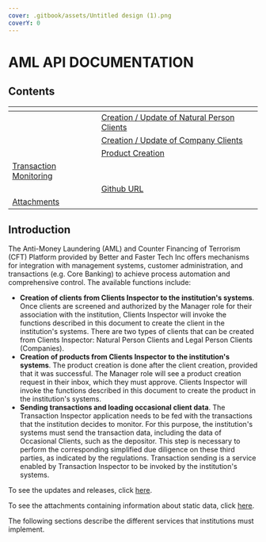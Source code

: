 ```yaml
---
cover: .gitbook/assets/Untitled design (1).png
coverY: 0
---
```


# AML API DOCUMENTATION

## Contents

<table data-card-size="large" data-view="cards"><thead><tr><th></th><th></th><th></th></tr></thead><tbody><tr><td></td><td><a href="creation-update-person.md">Creation / Update of Natural Person Clients</a></td><td></td></tr><tr><td></td><td><a href="creation-update-company.md">Creation / Update of Company Clients</a></td><td></td></tr><tr><td></td><td><a href="product-creation.md">Product Creation</a></td><td></td></tr><tr><td><a href="transaction-inspector.md">Transaction Monitoring</a></td><td></td><td></td></tr><tr><td></td><td><a href="https://github.com/bnfdevelopers/aml-api-docs/tree/english">Github URL</a></td><td></td></tr><tr><td><a href="static-data.md">Attachments</a></td><td></td><td></td></tr></tbody></table>

## Introduction

The Anti-Money Laundering (AML) and Counter Financing of Terrorism (CFT) Platform provided by Better and Faster Tech Inc offers mechanisms for integration with management systems, customer administration, and transactions (e.g. Core Banking) to achieve process automation and comprehensive control. The available functions include:

* **Creation of clients from Clients Inspector to the institution's systems**. Once clients are screened and authorized by the Manager role for their association with the institution, Clients Inspector will invoke the functions described in this document to create the client in the institution's systems. There are two types of clients that can be created from Clients Inspector: Natural Person Clients and Legal Person Clients (Companies).
* **Creation of products from Clients Inspector to the institution's systems**. The product creation is done after the client creation, provided that it was successful. The Manager role will see a product creation request in their inbox, which they must approve. Clients Inspector will invoke the functions described in this document to create the product in the institution's systems.
* **Sending transactions and loading occasional client data**. The Transaction Inspector application needs to be fed with the transactions that the institution decides to monitor. For this purpose, the institution's systems must send the transaction data, including the data of Occasional Clients, such as the depositor. This step is necessary to perform the corresponding simplified due diligence on these third parties, as indicated by the regulations. Transaction sending is a service enabled by Transaction Inspector to be invoked by the institution's systems.

To see the updates and releases, click [here](CHANGELOG.md).

To see the attachments containing information about static data, click [here](static-data.md).

The following sections describe the different services that institutions must implement.
